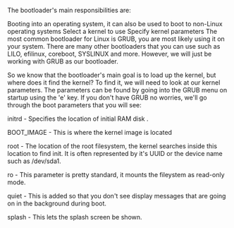 The bootloader's main responsibilities are:

Booting into an operating system, it can also be used to boot to non-Linux operating systems
Select a kernel to use
Specify kernel parameters
The most common bootloader for Linux is GRUB, you are most likely using it on your system. 
There are many other bootloaders that you can use such as LILO, efilinux, coreboot, SYSLINUX and more. 
However, we will just be working with GRUB as our bootloader.

So we know that the bootloader's main goal is to load up the kernel, but where does it find the kernel? 
To find it, we will need to look at our kernel parameters. 
The parameters can be found by going into the GRUB menu on startup using the 'e' key. 
If you don't have GRUB no worries, we'll go through the boot parameters that you will see:

initrd - Specifies the location of initial RAM disk .

BOOT_IMAGE - This is where the kernel image is located

root - The location of the root filesystem, the kernel searches inside this location to find init. 
It is often represented by it's UUID or the device name such as /dev/sda1.

ro - This parameter is pretty standard, it mounts the fileystem as read-only mode.

quiet - This is added so that you don't see display messages that are going on in the background during boot.

splash - This lets the splash screen be shown.
